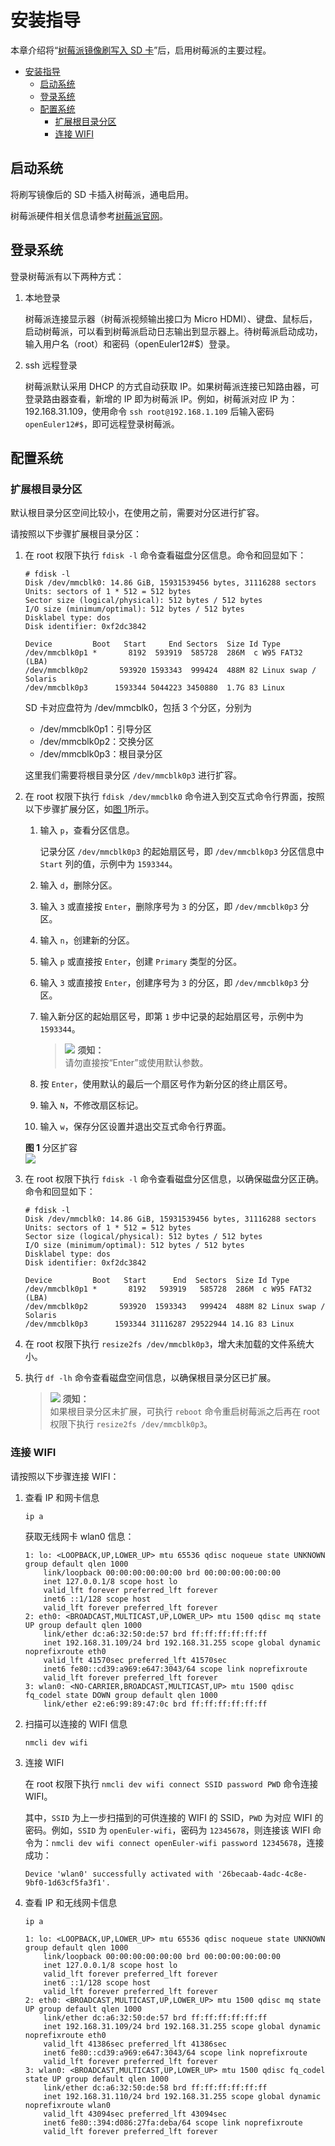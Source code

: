 # 安装指导

本章介绍将“[树莓派镜像刷写入 SD 卡](安装方式介绍-1.html)”后，启用树莓派的主要过程。
<!-- TOC -->

- [安装指导](#安装指导)
    - [启动系统](#启动系统)
    - [登录系统](#登录系统)
    - [配置系统](#配置系统)
        - [扩展根目录分区](#扩展根目录分区)
        - [连接 WIFI](#连接-wifi)

<!-- /TOC -->

## 启动系统

将刷写镜像后的 SD 卡插入树莓派，通电启用。

树莓派硬件相关信息请参考[树莓派官网](https://www.raspberrypi.org/)。

## 登录系统

登录树莓派有以下两种方式：

1.  本地登录

    树莓派连接显示器（树莓派视频输出接口为 Micro HDMI）、键盘、鼠标后，启动树莓派，可以看到树莓派启动日志输出到显示器上。待树莓派启动成功，输入用户名（root）和密码（openEuler12#$）登录。

2.  ssh 远程登录
   
    树莓派默认采用 DHCP 的方式自动获取 IP。如果树莓派连接已知路由器，可登录路由器查看，新增的 IP 即为树莓派 IP。例如，树莓派对应 IP 为：192.168.31.109，使用命令 `ssh root@192.168.1.109` 后输入密码 `openEuler12#$`，即可远程登录树莓派。

## 配置系统

### 扩展根目录分区

默认根目录分区空间比较小，在使用之前，需要对分区进行扩容。

请按照以下步骤扩展根目录分区：

1.  在 root 权限下执行 `fdisk -l` 命令查看磁盘分区信息。命令和回显如下：

    ```
    # fdisk -l
    Disk /dev/mmcblk0: 14.86 GiB, 15931539456 bytes, 31116288 sectors
    Units: sectors of 1 * 512 = 512 bytes
    Sector size (logical/physical): 512 bytes / 512 bytes
    I/O size (minimum/optimal): 512 bytes / 512 bytes
    Disklabel type: dos
    Disk identifier: 0xf2dc3842

    Device         Boot   Start     End Sectors  Size Id Type
    /dev/mmcblk0p1 *       8192  593919  585728  286M  c W95 FAT32 (LBA)
    /dev/mmcblk0p2       593920 1593343  999424  488M 82 Linux swap / Solaris
    /dev/mmcblk0p3      1593344 5044223 3450880  1.7G 83 Linux
    ```
    
    SD 卡对应盘符为 /dev/mmcblk0，包括 3 个分区，分别为

    - /dev/mmcblk0p1：引导分区
    - /dev/mmcblk0p2：交换分区
    - /dev/mmcblk0p3：根目录分区

    这里我们需要将根目录分区 `/dev/mmcblk0p3` 进行扩容。

2.  在 root 权限下执行 `fdisk /dev/mmcblk0` 命令进入到交互式命令行界面，按照以下步骤扩展分区，如[图 1](#zh-cn_topic_0151920806_f6ff7658b349942ea87f4521c0256c315)所示。

    1.  输入 `p`，查看分区信息。
        
        记录分区 `/dev/mmcblk0p3` 的起始扇区号，即 `/dev/mmcblk0p3` 分区信息中 `Start` 列的值，示例中为 `1593344`。

    2.  输入 `d`，删除分区。
    3.  输入 `3` 或直接按 `Enter`，删除序号为 `3` 的分区，即 `/dev/mmcblk0p3` 分区。
    4.  输入 `n`，创建新的分区。
    5.  输入 `p` 或直接按 `Enter`，创建 `Primary` 类型的分区。
    6.  输入 `3` 或直接按 `Enter`，创建序号为 `3` 的分区，即 `/dev/mmcblk0p3` 分区。
    7.  输入新分区的起始扇区号，即第 `1` 步中记录的起始扇区号，示例中为 `1593344`。

        >![](public_sys-resources/icon-notice.gif) **须知：**   
        >请勿直接按“Enter”或使用默认参数。

    8.  按 `Enter`，使用默认的最后一个扇区号作为新分区的终止扇区号。
    9.  输入 `N`，不修改扇区标记。
    10. 输入 `w`，保存分区设置并退出交互式命令行界面。

    **图 1**  分区扩容<a name="zh-cn_topic_0151920806_f6ff7658b349942ea87f4521c0256c315"></a>  
    ![](figures/Partition_expansion.png)

3.  在 root 权限下执行 `fdisk -l` 命令查看磁盘分区信息，以确保磁盘分区正确。命令和回显如下：
    
    ```
    # fdisk -l
    Disk /dev/mmcblk0: 14.86 GiB, 15931539456 bytes, 31116288 sectors
    Units: sectors of 1 * 512 = 512 bytes
    Sector size (logical/physical): 512 bytes / 512 bytes
    I/O size (minimum/optimal): 512 bytes / 512 bytes
    Disklabel type: dos
    Disk identifier: 0xf2dc3842

    Device         Boot   Start      End  Sectors  Size Id Type
    /dev/mmcblk0p1 *       8192   593919   585728  286M  c W95 FAT32 (LBA)
    /dev/mmcblk0p2       593920  1593343   999424  488M 82 Linux swap / Solaris
    /dev/mmcblk0p3      1593344 31116287 29522944 14.1G 83 Linux
    ```

4.  在 root 权限下执行 `resize2fs /dev/mmcblk0p3`，增大未加载的文件系统大小。
5.  执行 `df -lh` 命令查看磁盘空间信息，以确保根目录分区已扩展。
    
    >![](public_sys-resources/icon-notice.gif) **须知：**   
    >如果根目录分区未扩展，可执行 `reboot` 命令重启树莓派之后再在 root 权限下执行 `resize2fs /dev/mmcblk0p3`。

### 连接 WIFI

请按照以下步骤连接 WIFI：

1.  查看 IP 和网卡信息
    
    `ip a`

    获取无线网卡 wlan0 信息：
    
    ```
    1: lo: <LOOPBACK,UP,LOWER_UP> mtu 65536 qdisc noqueue state UNKNOWN group default qlen 1000
        link/loopback 00:00:00:00:00:00 brd 00:00:00:00:00:00
        inet 127.0.0.1/8 scope host lo
        valid_lft forever preferred_lft forever
        inet6 ::1/128 scope host
        valid_lft forever preferred_lft forever
    2: eth0: <BROADCAST,MULTICAST,UP,LOWER_UP> mtu 1500 qdisc mq state UP group default qlen 1000
        link/ether dc:a6:32:50:de:57 brd ff:ff:ff:ff:ff:ff
        inet 192.168.31.109/24 brd 192.168.31.255 scope global dynamic noprefixroute eth0
        valid_lft 41570sec preferred_lft 41570sec
        inet6 fe80::cd39:a969:e647:3043/64 scope link noprefixroute
        valid_lft forever preferred_lft forever
    3: wlan0: <NO-CARRIER,BROADCAST,MULTICAST,UP> mtu 1500 qdisc fq_codel state DOWN group default qlen 1000
        link/ether e2:e6:99:89:47:0c brd ff:ff:ff:ff:ff:ff
    ```

2.  扫描可以连接的 WIFI 信息

    `nmcli dev wifi`

3.  连接 WIFI

    在 root 权限下执行 `nmcli dev wifi connect SSID password PWD` 命令连接 WIFI。

    其中，`SSID` 为上一步扫描到的可供连接的 WIFI 的 SSID，`PWD` 为对应 WIFI 的密码。例如，`SSID` 为 `openEuler-wifi`，密码为 `12345678`，则连接该 WIFI 命令为：`nmcli dev wifi connect openEuler-wifi password 12345678`，连接成功：

    ```
    Device 'wlan0' successfully activated with '26becaab-4adc-4c8e-9bf0-1d63cf5fa3f1'.
    ```

4.  查看 IP 和无线网卡信息

    `ip a`

    ```
    1: lo: <LOOPBACK,UP,LOWER_UP> mtu 65536 qdisc noqueue state UNKNOWN group default qlen 1000
        link/loopback 00:00:00:00:00:00 brd 00:00:00:00:00:00
        inet 127.0.0.1/8 scope host lo
        valid_lft forever preferred_lft forever
        inet6 ::1/128 scope host
        valid_lft forever preferred_lft forever
    2: eth0: <BROADCAST,MULTICAST,UP,LOWER_UP> mtu 1500 qdisc mq state UP group default qlen 1000
        link/ether dc:a6:32:50:de:57 brd ff:ff:ff:ff:ff:ff
        inet 192.168.31.109/24 brd 192.168.31.255 scope global dynamic noprefixroute eth0
        valid_lft 41386sec preferred_lft 41386sec
        inet6 fe80::cd39:a969:e647:3043/64 scope link noprefixroute
        valid_lft forever preferred_lft forever
    3: wlan0: <BROADCAST,MULTICAST,UP,LOWER_UP> mtu 1500 qdisc fq_codel state UP group default qlen 1000
        link/ether dc:a6:32:50:de:58 brd ff:ff:ff:ff:ff:ff
        inet 192.168.31.110/24 brd 192.168.31.255 scope global dynamic noprefixroute wlan0
        valid_lft 43094sec preferred_lft 43094sec
        inet6 fe80::394:d086:27fa:deba/64 scope link noprefixroute
        valid_lft forever preferred_lft forever
    ```
